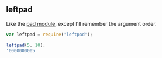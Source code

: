 ## leftpad

Like the [pad module](https://github.com/wdavidw/node-pad), except I'll remember
the argument order.

```js
var leftpad = require('leftpad');

leftpad(5, 10);
'0000000005
```
